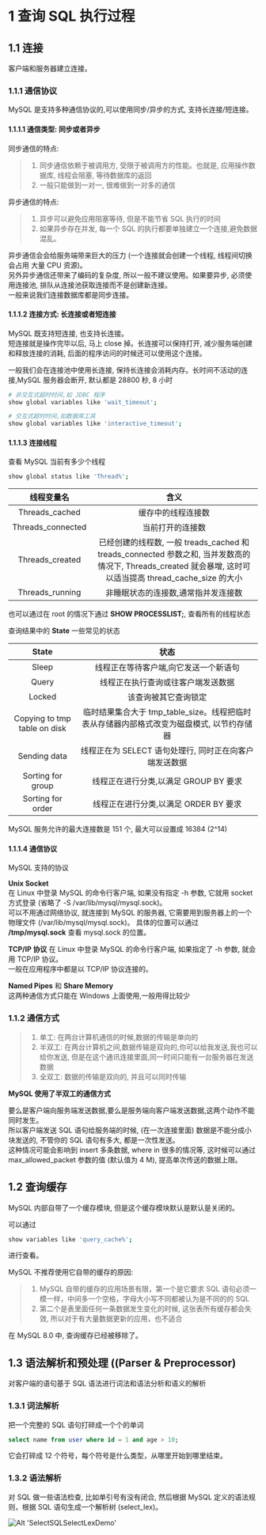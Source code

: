 # 1 查询 SQL 执行过程

## 1.1 连接

客户端和服务器建立连接。

### 1.1.1 通信协议

MySQL 是支持多种通信协议的,可以使用同步/异步的方式, 支持长连接/短连接。

#### 1.1.1.1 通信类型: 同步或者异步

同步通信的特点: 
> 1. 同步通信依赖于被调用方, 受限于被调用方的性能。也就是, 应用操作数据库, 线程会阻塞, 等待数据库的返回
> 2. 一般只能做到一对一, 很难做到一对多的通信


异步通信的特点:
> 1. 异步可以避免应用阻塞等待, 但是不能节省 SQL 执行的时间
> 2. 如果异步存在并发, 每一个 SQL 的执行都要单独建立一个连接,避免数据混乱。

异步通信会会给服务端带来巨大的压力 (一个连接就会创建一个线程, 线程间切换会占用 大量 CPU 资源)。  
另外异步通信还带来了编码的复杂度, 所以一般不建议使用。如果要异步, 必须使用连接池, 排队从连接池获取连接而不是创建新连接。  
一般来说我们连接数据库都是同步连接。

#### 1.1.1.2 连接方式: 长连接或者短连接

MySQL 既支持短连接, 也支持长连接。  
短连接就是操作完毕以后, 马上 close 掉。长连接可以保持打开, 减少服务端创建和释放连接的消耗, 后面的程序访问的时候还可以使用这个连接。  

一般我们会在连接池中使用长连接, 保持长连接会消耗内存。长时间不活动的连接,MySQL 服务器会断开, 默认都是 28800 秒, 8 小时

```sh
# 非交互式超时时间,如 JDBC 程序
show global variables like 'wait_timeout';

# 交互式超时时间,如数据库工具
show global variables like 'interactive_timeout';
```

#### 1.1.1.3 连接线程

查看 MySQL 当前有多少个线程

```sh
show global status like 'Thread%';
```

|  线程变量名 | 含义 |
| :-: | :-:|
| Threads_cached| 缓存中的线程连接数|
| Threads_connected | 当前打开的连接数|
| Threads_created| 已经创建的线程数, 一般 treads_cached 和 treads_connected 参数之和, 当并发数高的情况下, Threads_created 就会暴增, 这时可以适当提高 thread_cache_size 的大小|
| Threads_running| 非睡眠状态的连接数,通常指并发连接数|


也可以通过在 root 的情况下通过 **SHOW PROCESSLIST;**, 查看所有的线程状态

查询结果中的 **State** 一些常见的状态

| State | 状态|
| :-: | :-:|
| Sleep| 线程正在等待客户端,向它发送一个新语句|
| Query | 线程正在执行查询或往客户端发送数据|
| Locked| 该查询被其它查询锁定|
| Copying to tmp table on disk | 临时结果集合大于 tmp_table_size。线程把临时表从存储器内部格式改变为磁盘模式, 以节约存储器 |
| Sending data | 线程正在为 SELECT 语句处理行, 同时正在向客户端发送数据 |
| Sorting for group | 线程正在进行分类,以满足 GROUP BY 要求|
| Sorting for order | 线程正在进行分类,以满足 ORDER BY 要求|

MySQL 服务允许的最大连接数是 151 个, 最大可以设置成 16384 (2^14)


#### 1.1.1.4 通信协议

MySQL 支持的协议

**Unix Socket**  
在 Linux 中登录 MySQL 的命令行客户端, 如果没有指定 -h 参数, 它就用 socket 方式登录 (省略了 -S /var/lib/mysql/mysql.sock)。    
可以不用通过网络协议, 就连接到 MySQL 的服务器, 它需要用到服务器上的一个物理文件 (/var/lib/mysql/mysql.sock)。
具体的位置可以通过 **/tmp/mysql.sock** 查看 mysql.sock 的位置。

**TCP/IP 协议**
在 Linux 中登录 MySQL 的命令行客户端, 如果指定了 -h 参数, 就会用 TCP/IP 协议。  
一般在应用程序中都是以 TCP/IP 协议连接的。

**Named Pipes** 和 **Share Memory**  
这两种通信方式只能在 Windows 上面使用,一般用得比较少

### 1.1.2 通信方式

> 1. 单工: 在两台计算机通信的时候,数据的传输是单向的
> 2. 半双工: 在两台计算机之间,数据传输是双向的,你可以给我发送,我也可以给你发送, 但是在这个通讯连接里面,同一时间只能有一台服务器在发送数据
> 3. 全双工: 数据的传输是双向的, 并且可以同时传输


**MySQL 使用了半双工的通信方式**  

要么是客户端向服务端发送数据,要么是服务端向客户端发送数据,这两个动作不能同时发生。  
所以客户端发送 SQL 语句给服务端的时候, (在一次连接里面) 数据是不能分成小块发送的, 不管你的 SQL 语句有多大, 都是一次性发送。  
这种情况可能会影响到 insert 多条数据, where in 很多的情况等, 这时候可以通过 max_allowed_packet 参数的值 (默认值为 4 M), 提高单次传送的数据上限。



## 1.2 查询缓存

MySQL 内部自带了一个缓存模块, 但是这个缓存模块默认是默认是关闭的。

可以通过 
```sh
show variables like 'query_cache%';
```
进行查看。

MySQL 不推荐使用它自带的缓存的原因: 
> 1. MySQL 自带的缓存的应用场景有限，第一个是它要求 SQL 语句必须一模一样，中间多一个空格，字母大小写不同都被认为是不同的的 SQL
> 2. 第二个是表里面任何一条数据发生变化的时候, 这张表所有缓存都会失效, 所以对于有大量数据更新的应用，也不适合

在 MySQL 8.0 中, 查询缓存已经被移除了。

## 1.3 语法解析和预处理 ((Parser & Preprocessor)  

对客户端的语句基于 SQL 语法进行词法和语法分析和语义的解析

### 1.3.1 词法解析

把一个完整的 SQL 语句打碎成一个个的单词

```SQL
select name from user where id = 1 and age > 10;
```

它会打碎成 12 个符号，每个符号是什么类型，从哪里开始到哪里结束。

### 1.3.2 语法解析

对 SQL 做一些语法检查, 比如单引号有没有闭合, 然后根据 MySQL 定义的语法规则，根据 SQL 语句生成一个解析树 (select_lex)。

![Alt 'SelectSQLSelectLexDemo'](https://raw.githubusercontent.com/PictureRespository/MySQL/main/picture/SelectSQLSelectLexDemo.png)



